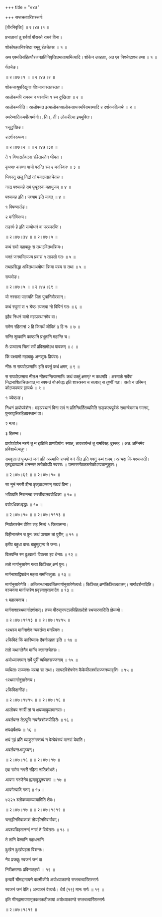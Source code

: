 +++
title = "०४७"

+++
सप्तचत्वारिंशस्सर्गः  

\[पौरनिवृत्तिः\] ॥ २।४७।१ ॥   

प्रभातायां तु शर्वर्यां पौरास्ते राघवं विना।  

शोकोपहतनिश्चेष्टा बभूवु र्हतचेतसः  ॥  १  ॥   

अथ एवमतिसंहितपौरजनप्रतिनिवृत्तिःप्रभातायामित्यादि। शोकेन उपहताः, अत एव निश्चेष्टाश्च तथा  ॥ १ ॥   

र्गतचेङ।  

 ॥ २।४७।१ ॥  ॥ २।४७।२ ॥   

शोकजाश्रुपरिद्यूनाः वीक्षमाणास्ततस्ततः।  

आलोकमपि रामस्य न पश्यन्ति १ स्म दुःखिताः  ॥  २  ॥   

आलोकमपीति। आलोक्यत इत्यालोकःआलोकसाधनमपिरामरथादि २ दर्शनमपीत्यर्थः ॥ २ ॥   

रथरेण्वादिकमपीत्यर्थःगो।, ति।, ती। लोकरीत्या इयमुक्तिः।  

१सुदुःखिङ।  

२दर्शनरूपम्ग।  

 ॥ २।४७।२ ॥  ॥ २।४७।३४ ॥   

ते १ विषादार्तवदना रहितास्तेन धीमता।  

कृपणाः करुणा वाचो वदन्ति स्म २ मनस्विनः  ॥  ३  ॥   

धिगस्तु खलु निद्रां तां ययाऽपहृतचेतसः।  

नाद्य पश्यामहे रामं पृथूरस्कं महाभुजम्  ॥  ४  ॥   

पश्यामह इति। पश्याम इति यावत्  ॥  ४  ॥   

१ विषण्णार्तङ।  

२ मनीषिणःच।  

तङार्षः हे इति सम्बोधनं वा परस्परम्ति।  

 ॥ २।४७।३४ ॥  ॥ २।४७।५ ॥   

कथं रामो महाबाहुः स तथाऽवितथक्रियः।  

भक्तं जनमभित्यज्य प्रवासं १ तापसो गतः  ॥  ५  ॥   

तथाप्रसिद्धा अवितथाअमोघा क्रिया यस्य स तथा  ॥  ५  ॥   

राघवोङ।  

 ॥ २।४७।५ ॥  ॥ २।४७।६९ ॥   

यो नस्सदा पालयति पिता पुत्रानिवौरसान्।  

कथं रघूणां स १ श्रेष्ठः त्यक्त्वा नो विपिनं गतः  ॥  ६  ॥   

इहैव निधनं यामो महाप्रस्थानमेव वा।  

रामेण रहितानां २ हि किमर्थं जीवितं ३ हि नः  ॥  ७  ॥   

सन्ति शुष्कानि काष्ठानि प्रभूतानि महान्ति च।  

तैः प्रज्वाल्य चितां सर्वे प्रविशामोऽथ पावकम्  ॥  ८  ॥   

किं वक्ष्यामो महाबाहुः अनसूयः प्रियंवदः।  

नीतः स राघवोऽस्माभिः इति वक्तुं कथं क्षमम्  ॥  ९  ॥   

स राघवोऽस्मान्न नीतःन नीतवानित्यस्माभिः कथं वक्तुं क्षमम्? न कथमपि। अस्माकं सर्वेषां निद्रानाशितचित्तत्वात् मा स्वपन्तं बोधयेत्ऽ इति शास्त्रस्य च सत्वात् स तूष्णीं गतः। अतो न तस्मिन् कोऽप्यपचार इत्यर्थः  ॥  ९  ॥   

१ ज्येष्ठःङ।  

निधनं प्रायोपवेशेन। महाप्रस्थानं विना रामं न प्रतिनिवर्तितव्यमिति सङ्कल्पपूर्वकं रामान्वेषणाय गमनम्, पुनरावृत्तिरहितप्रस्थानं वा।  

२ नःच।  

३ हितम्च।  

प्रायोपवेशेन मरणे तु न झटिति प्राणवियोगः स्यात्, तावत्पर्यन्तं तु रामविरहः दुस्सहः। अतः अग्निमेव प्रविशामेत्याहुः।  

रामवृत्तान्तं पृच्छन्तं जनं प्रति अस्माभिः राघवो वनं नीत इति वक्तुं कथं क्षमम्। अन्यद्वा किं वक्ष्यामःती। एतद्व्याख्याने अनन्तर श्लोकोऽपि स्वरसः ॥  उत्तरसर्गषष्ठश्लोकोऽप्यत्रानुकूलः।  

 ॥ २।४७।६९ ॥  ॥ २।४७।१० ॥   

सा नूनं नगरी दीना दृष्ट्वाऽस्मान् राघवं विना।  

भविष्यति निरानन्दा सस्त्रीबालवयोधिका  ॥  १०  ॥   

वयोऽधिकाःवृद्धाः  ॥  १०  ॥   

 ॥ २।४७।१० ॥  ॥ २।४७।१११३ ॥   

निर्यातास्तेन वीरेण सह नित्यं १ जितात्मना।  

विहीनास्तेन च पुनः कथं पश्याम तां पुरीम्  ॥  ११  ॥   

इतीव बहुधा वाचः बाहुमुद्यम्य ते जनाः।  

विलपन्ति स्म दुःखार्ताः विवत्सा इव धेनवः  ॥  १२  ॥   

ततो मार्गानुसारेण गत्वा किञ्चित् क्षणं पुनः।  

मार्गनाशाद्विषादेन महता समभिप्लुताः  ॥  १३  ॥   

मार्गानुसारेणेति। अतिसन्धानप्रवर्तितमार्गानुसारेणेत्यर्थः। किञ्चित् क्षणंकिञ्चित्कालम्। मार्गादर्शनादिति। वञ्चनया मार्गान्तरेण प्रवृत्त्यावृत्तत्वादेव  ॥  १३  ॥   

१ महात्मनाच।  

मार्गनाशात्रथमार्गादर्शनात्। तच्च वीरुत्तृणपटलपिहितप्रदेशे रथचारणादिति ज्ञेयम्गो।  

 ॥ २।४७।१११३ ॥  ॥ २।४७।१४१५ ॥   

१रथस्य मार्गनाशेन न्यवर्तन्त मनस्विनः।  

२किमिदं किं कारिष्यामः दैवनोपहता इति  ॥  १४  ॥   

ततो यथागतेनैव मार्गेण क्लान्तचेतसः।  

अयोध्यामगमन् सर्वे पुरीं व्यथितसज्जनाम्  ॥  १५  ॥   

व्यथिताः सज्जनाः यस्यां सा तथा। सत्पदविशेषणेन कैकेयीपार्श्वासज्जनव्यावृत्तिः  ॥  १५  ॥   

१रथमार्गानुसारेणच।  

२किमिदानींङ।  

 ॥ २।४७।१४१५ ॥  ॥ २।४७।१६ ॥   

आलोक्य नगरीं तां च क्षयव्याकुलमानसाः।  

अवर्तयन्त तेऽश्रूणि नयनैश्शोकपीडितैः  ॥  १६  ॥   

क्षयःहर्षक्षयः  ॥  १६  ॥   

क्षयं गृहं प्रति व्याकुलंगन्तव्यं न वेत्येवंरूपं मानसं येषांति।  

अवर्तयन्तअमुञ्चन्।  

 ॥ २।४७।१६ ॥  ॥ २।४७।१७ ॥   

एषा रामेण नगरी रहिता नातिशोभते।  

आपगा गरुडेनेव ह्लादादुद्धृतपन्नगा  ॥  १७  ॥   

आपगेत्यादि गतम्  ॥  १७  ॥   

४२२५ श्लोकव्याख्यायामिति शेषः।  

 ॥ २।४७।१७ ॥  ॥ २।४७।१८१९ ॥   

चन्द्रहीनमिवाकाशं तोयहीनमिवार्णवम्।  

अपश्यन्निहतानन्दं नगरं ते विचेतसः  ॥  १८  ॥   

ते तानि वेश्मानि महाधनानि  

दुःखेन दुःखोपहता विशन्तः।  

नैव प्रजज्ञुः स्वजनं जनं वा  

निरीक्षमाणाः प्रविनष्टहर्षाः  ॥  १९  ॥   

इत्यार्षे श्रीमद्रामायणे वाल्मीकीये अयोध्याकाण्डे सप्तचत्वारिंशस्सर्गः  

स्वजनं जनं वेति। अन्यजनं वेत्यर्थः। धैर्य (१९) मानः सर्गः  ॥  १९  ॥   

इति श्रीमद्रामायणामृतकतकटीकायां अयोध्याकाण्डे सप्तचत्वारिंशस्सर्गः  

 ॥ २।४७।१८१९ ॥   

